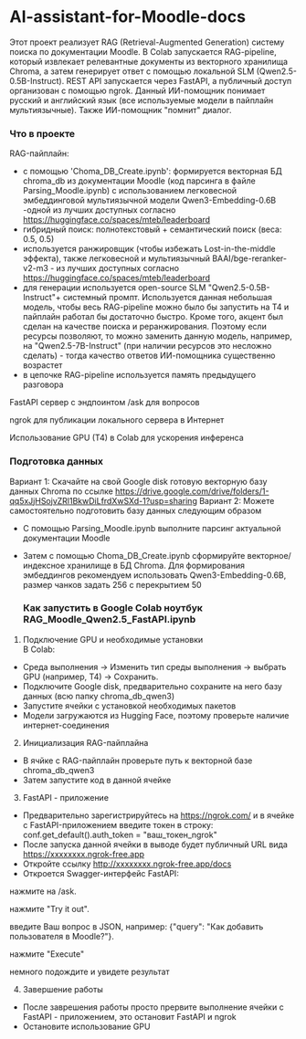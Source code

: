 # AI-assistant-for-Moodle-docs

Этот проект реализует RAG (Retrieval-Augmented Generation) систему поиска по документации Moodle. В Colab запускается RAG-pipeline, который извлекает релевантные документы из векторного хранилища Chroma, а затем генерирует ответ с помощью локальной SLM (Qwen2.5-0.5B-Instruct). REST API запускается через FastAPI, а публичный доступ организован с помощью ngrok.
Данный ИИ-помощник понимает русский и английский язык (все используемые модели в пайплайн мультиязычные). Также ИИ-помощник "помнит" диалог.

 ### Что в проекте
RAG-пайплайн:  
- с помощью 'Choma_DB_Create.ipynb': формируется векторная БД chroma_db  из документации Moodle (код парсинга в файле Parsing_Moodle.ipynb) с использованием легковесной эмбеддинговой мультиязычной модели Qwen3-Embedding-0.6B -одной из лучших доступных согласно https://huggingface.co/spaces/mteb/leaderboard
- гибридный поиск: полнотекстовый + семантический поиск (веса: 0.5, 0.5)
- используется ранжировщик (чтобы избежать Lost-in-the-middle эффекта), также легковесной и мультиязычный BAAI/bge-reranker-v2-m3 - из лучших доступных согласно https://huggingface.co/spaces/mteb/leaderboard
- для генерации используется open-source SLM "Qwen2.5-0.5B-Instruct"+ системный промпт. Используется данная небольшая модель, чтобы весь RAG-pipeline можно было бы запустить на Т4 и пайплайн работал бы достаточно быстро. Кроме того, акцент был сделан на качестве поиска и реранжирования. Поэтому если ресурсы позволяют, то можно заменить данную модель, например, на "Qwen2.5-7B-Instruct" (при наличии ресурсов это несложно сделать) - тогда качество ответов ИИ-помощника существенно возрастет
- в цепочке RAG-pipeline используется память предыдущего разговора

FastAPI сервер с эндпоинтом /ask для вопросов

ngrok для публикации локального сервера в Интернет

Использование GPU (T4) в Colab для ускорения инференса

### Подготовка данных

Вариант 1: Скачайте на свой Google disk готовую векторную базу данных Chroma по ссылке https://drive.google.com/drive/folders/1-qq5xJjHSojvZRl1BkwDiLfrdXwSXd-1?usp=sharing
Вариант 2: Можете самостоятельно подготовить базу данных следующим образом
- С помощью Parsing_Moodle.ipynb выполните парсинг актуальной документации Moodle
- Затем с помощью Choma_DB_Create.ipynb сформируйте векторное/индексное хранилище в БД Chroma. Для формирования эмбеддингов рекомендуем использовать Qwen3-Embedding-0.6B, размер чанков задать 256 с перекрытием 50
  
  ### Как запустить в Google Colab ноутбук RAG_Moodle_Qwen2.5_FastAPI.ipynb

1. Подключение GPU и необходимые установки   
В Colab:
- Среда выполнения → Изменить тип среды выполнения → выбрать GPU (например, T4) → Сохранить.
- Подключите Google disk, предварительно сохраните на него базу данных (всю папку chroma_db_qwen3)
- Запустите ячейки с установкой необходимых пакетов
- Модели загружаются из Hugging Face, поэтому проверьте наличие интернет-соединения

2. Инициализация RAG-пайплайна
- В ячйке с RAG-пайплайн проверьте путь к векторной базе chroma_db_qwen3
- Затем запустите код в данной ячейке

3. FastAPI - приложение
- Предварительно зарегистрируйтесь на https://ngrok.com/ и в ячейке с FastAPI-приложением введите токен в строку: conf.get_default().auth_token = "ваш_токен_ngrok"
- После запуска данной ячейки в выводе будет публичный URL вида https://xxxxxxxx.ngrok-free.app
- Откройте ссылку http://xxxxxxxx.ngrok-free.app/docs
- Откроется Swagger-интерфейс FastAPI:

нажмите на /ask.

нажмите "Try it out".

введите Ваш вопрос в JSON, например: {"query": "Как добавить пользователя в Moodle?"}.

нажмите "Execute" 

немного подождите и увидете результат

4. Завершение работы
- После заврешения работы просто прервите выполнение ячейки с FastAPI - приложением, это остановит FastAPI и ngrok
- Остановите использование GPU
